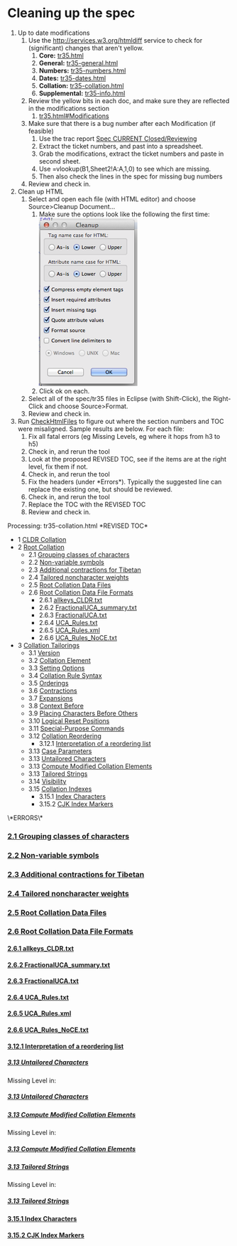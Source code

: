 # Cleaning up the spec

1.  Up to date modifications
    1.  Use the <http://services.w3.org/htmldiff> service to check for
        (significant) changes that aren't yellow.
        1.  **Core:**
            [tr35.html](http://services.w3.org/htmldiff?doc1=http://unicode.org/reports/tr35/tr35.html&doc2=http://unicode.org/repos/cldr/trunk/specs/ldml/tr35.html)
        2.  **General:**
            [tr35-general.html](http://services.w3.org/htmldiff?doc1=http://unicode.org/reports/tr35/tr35-general.html&doc2=http://unicode.org/repos/cldr/trunk/specs/ldml/tr35-general.html)
        3.  **Numbers:**
            [tr35-numbers.html](http://services.w3.org/htmldiff?doc1=http://unicode.org/reports/tr35/tr35-numbers.html&doc2=http://unicode.org/repos/cldr/trunk/specs/ldml/tr35-numbers.html)
        4.  **Dates:**
            [tr35-dates.html](http://services.w3.org/htmldiff?doc1=http://unicode.org/reports/tr35/tr35-dates.html&doc2=http://unicode.org/repos/cldr/trunk/specs/ldml/tr35-dates.html)
        5.  **Collation:**
            [tr35-collation.html](http://services.w3.org/htmldiff?doc1=http://unicode.org/reports/tr35/tr35-collation.html&doc2=http://unicode.org/repos/cldr/trunk/specs/ldml/tr35-collation.html)
        6.  **Supplemental:**
            [tr35-info.html](http://services.w3.org/htmldiff?doc1=http://unicode.org/reports/tr35/tr35-info.html&doc2=http://unicode.org/repos/cldr/trunk/specs/ldml/tr35-info.html)
    2.  Review the yellow bits in each doc, and make sure they are reflected in
        the modifications section
        1.  [tr35.html#Modifications](http://www.unicode.org/repos/cldr/trunk/specs/ldml/tr35.html#Modifications)
    3.  Make sure that there is a bug number after each Modification (if
        feasible)
        1.  Use the trac report [Spec CURRENT
            Closed/Reviewing](http://unicode.org/cldr/trac/report/77)
        2.  Extract the ticket numbers, and past into a spreadsheet.
        3.  Grab the modifications, extract the ticket numbers and paste in
            second sheet.
        4.  Use =vlookup(B1,Sheet2!A:A,1,0) to see which are missing.
        5.  Then also check the lines in the spec for missing bug numbers
    4.  Review and check in.
2.  Clean up HTML
    1.  Select and open each file (with HTML editor) and choose Source>Cleanup
        Document…
        1.  Make sure the options look like the following the first time:
            ![image](Screen-Shot-2014-09-02-at-11.09.46.png)
        2.  Click ok on each.
    2.  Select all of the spec/tr35 files in Eclipse (with Shift-Click), the
        Right-Click and choose Source>Format.
    3.  Review and check in.
3.  Run [CheckHtmlFiles](../tools/checkhtmlfiles.md) to figure out where the
    section numbers and TOC were misaligned. Sample results are below. For each
    file:
    1.  Fix all fatal errors (eg Missing Levels, eg where it hops from h3 to h5)
    2.  Check in, and rerun the tool
    3.  Look at the proposed REVISED TOC, see if the items are at the right
        level, fix them if not.
    4.  Check in, and rerun the tool
    5.  Fix the headers (under \*Errors\*). Typically the suggested line can
        replace the existing one, but should be reviewed.
    6.  Check in, and rerun the tool
    7.  Replace the TOC with the REVISED TOC
    8.  Review and check in.

Processing:     tr35-collation.html \*REVISED TOC\*             <ul class="toc">
<li>1 <a href="#CLDR_Collation">CLDR Collation</a></li>
<li>2 <a href="#Root_Collation">Root Collation</a>
<ul class="toc">                                        <li>2.1 <a
href="#grouping_classes_of_characters">Grouping classes of characters</a></li>
<li>2.2 <a href="#non_variable_symbols">Non-variable symbols</a></li>
<li>2.3 <a href="#tibetan_contractions">Additional contractions for
Tibetan</a></li>                                    <li>2.4 <a
href="#tailored_noncharacter_weights">Tailored noncharacter weights</a></li>
<li>2.5 <a href="#Root_Data_Files">Root Collation Data Files</a></li>
<li>2.6 <a href="#Root_Data_File_Formats">Root Collation Data File Formats</a>
<ul class="toc">
<li>2.6.1 <a href="#allkeys_CLDR_txt">allkeys_CLDR.txt</a></li>
<li>2.6.2 <a
href="#FractionalUCA_summary_txt">FractionalUCA_summary.txt</a></li>
<li>2.6.3 <a href="#FractionalUCA_txt">FractionalUCA.txt</a></li>
<li>2.6.4 <a href="#UCA_Rules_txt">UCA_Rules.txt</a></li>
<li>2.6.5 <a href="#UCA_Rules_xml">UCA_Rules.xml</a></li>
<li>2.6.6 <a href="#UCA_Rules_NoCE_txt">UCA_Rules_NoCE.txt</a></li>
</ul>                                   </li>                           </ul>
</li>                   <li>3 <a href="#Collation_Tailorings">Collation
Tailorings</a>                          <ul class="toc">
<li>3.1 <a href="#Collation_Version">Version</a></li>
<li>3.2 <a href="#Collation_Element">Collation Element</a></li>
<li>3.3 <a href="#Setting_Options">Setting Options</a></li>
<li>3.4 <a href="#Rules">Collation Rule Syntax</a></li>
<li>3.5 <a href="#Orderings">Orderings</a></li>
<li>3.6 <a href="#Contractions">Contractions</a></li>
<li>3.7 <a href="#Expansions">Expansions</a></li>
<li>3.8 <a href="#Context_Before">Context Before</a></li>
<li>3.9 <a href="#Placing_Characters_Before_Others">Placing Characters Before
Others</a></li>                                   <li>3.10 <a
href="#Logical_Reset_Positions">Logical Reset Positions</a></li>
<li>3.11 <a href="#Special_Purpose_Commands">Special-Purpose Commands</a></li>
<li>3.12 <a href="#Script_Reordering">Collation Reordering</a>
<ul class="toc">
<li>3.12.1 <a href="#Interpretation_of_a_reordering_list">Interpretation of a
reordering list</a></li>                                          </ul>
</li>                                   <li>3.13 <a href="#Case_Parameters">Case
Parameters</a></li>                                    <li>3.13 <a
href="#Untailored_Characters">Untailored Characters</a></li>
<li>3.13 <a href="#Compute_Modified_Collation_Elements">Compute Modified
Collation Elements</a></li>                                    <li>3.13 <a
href="#Tailored_Strings">Tailored Strings</a></li>
<li>3.14 <a href="#Visibility">Visibility</a></li>
<li>3.15 <a href="#Collation_Indexes">Collation Indexes</a>
<ul class="toc">
<li>3.15.1 <a href="#Index_Characters">Index Characters</a></li>
<li>3.15.2 <a href="#CJK_Index_Markers">CJK Index Markers</a></li>
</ul>                                   </li>                           </ul>
</li>           </ul> \*ERRORS\* <h3><a name="grouping_classes_of_characters"
href="#grouping_classes_of_characters">2.1 Grouping classes of
characters</a></h3>        <!-- Missing section numbers; --> <h3><a
name="non_variable_symbols" href="#non_variable_symbols">2.2 Non-variable
symbols</a></h3>     <!-- Missing section numbers; --> <h3><a
name="tibetan_contractions" href="#tibetan_contractions">2.3 Additional
contractions for Tibetan</a></h3>      <!-- Missing section numbers; --> <h3><a
name="tailored_noncharacter_weights" href="#tailored_noncharacter_weights">2.4
Tailored noncharacter weights</a></h3>  <!-- Missing section numbers; --> <h3><a
name="Root_Data_Files" href="#Root_Data_Files">2.5 Root Collation Data
Files</a></h3>  <!-- Section numbers mismatch, was 2.1; --> <h3><a
name="Root_Data_File_Formats" href="#Root_Data_File_Formats">2.6 Root Collation
Data File Formats</a></h3>   <!-- Section numbers mismatch, was 2.2; --> <h4><a
name="allkeys_CLDR_txt" href="#allkeys_CLDR_txt">2.6.1 allkeys_CLDR.txt</a></h4>
<!-- Missing section numbers; Missing double link--> <h4><a
name="FractionalUCA_summary_txt" href="#FractionalUCA_summary_txt">2.6.2
FractionalUCA_summary.txt</a></h4> <!-- Missing section numbers; Missing double
link--> <h4><a name="FractionalUCA_txt" href="#FractionalUCA_txt">2.6.3
FractionalUCA.txt</a></h4> <!-- Missing section numbers; Missing double link-->
<h4><a name="UCA_Rules_txt" href="#UCA_Rules_txt">2.6.4 UCA_Rules.txt</a></h4>
<!-- Missing section numbers; Missing double link--> <h4><a name="UCA_Rules_xml"
href="#UCA_Rules_xml">2.6.5 UCA_Rules.xml</a></h4>     <!-- Missing section
numbers; Missing double link--> <h4><a name="UCA_Rules_NoCE_txt"
href="#UCA_Rules_NoCE_txt">2.6.6 UCA_Rules_NoCE.txt</a></h4>      <!-- Missing
section numbers; Missing double link--> <h4><a
name="Interpretation_of_a_reordering_list"
href="#Interpretation_of_a_reordering_list">3.12.1 Interpretation of a
reordering list</a></h4>  <!-- Missing section numbers; Missing double link-->
<h5><a name="Untailored_Characters" href="#Untailored_Characters">3.13
Untailored Characters</a></h5>      <!-- Missing section numbers; Missing double
link--> Missing Level in: <h5><a name="Untailored_Characters"
href="#Untailored_Characters">3.13 Untailored Characters</a></h5> <h5><a
name="Compute_Modified_Collation_Elements"
href="#Compute_Modified_Collation_Elements">3.13 Compute Modified Collation
Elements</a></h5>    <!-- Missing section numbers; Missing double link-->
Missing Level in: <h5><a name="Compute_Modified_Collation_Elements"
href="#Compute_Modified_Collation_Elements">3.13 Compute Modified Collation
Elements</a></h5> <h5><a name="Tailored_Strings" href="#Tailored_Strings">3.13
Tailored Strings</a></h5>   <!-- Missing section numbers; Missing double link-->
Missing Level in: <h5><a name="Tailored_Strings" href="#Tailored_Strings">3.13
Tailored Strings</a></h5> <h4><a name="Index_Characters"
href="#Index_Characters">3.15.1 Index Characters</a></h4>  <!-- Missing section
numbers; Missing double link--> <h4><a name="CJK_Index_Markers"
href="#CJK_Index_Markers">3.15.2 CJK Index Markers</a></h4>        <!-- Missing
section numbers; Missing double link-->
